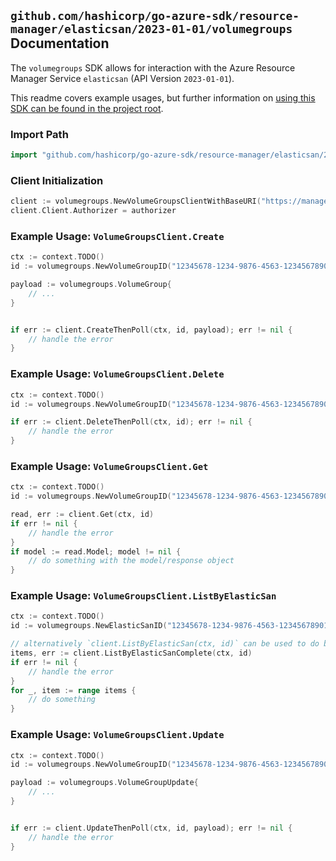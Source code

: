 
## `github.com/hashicorp/go-azure-sdk/resource-manager/elasticsan/2023-01-01/volumegroups` Documentation

The `volumegroups` SDK allows for interaction with the Azure Resource Manager Service `elasticsan` (API Version `2023-01-01`).

This readme covers example usages, but further information on [using this SDK can be found in the project root](https://github.com/hashicorp/go-azure-sdk/tree/main/docs).

### Import Path

```go
import "github.com/hashicorp/go-azure-sdk/resource-manager/elasticsan/2023-01-01/volumegroups"
```


### Client Initialization

```go
client := volumegroups.NewVolumeGroupsClientWithBaseURI("https://management.azure.com")
client.Client.Authorizer = authorizer
```


### Example Usage: `VolumeGroupsClient.Create`

```go
ctx := context.TODO()
id := volumegroups.NewVolumeGroupID("12345678-1234-9876-4563-123456789012", "example-resource-group", "elasticSanValue", "volumeGroupValue")

payload := volumegroups.VolumeGroup{
	// ...
}


if err := client.CreateThenPoll(ctx, id, payload); err != nil {
	// handle the error
}
```


### Example Usage: `VolumeGroupsClient.Delete`

```go
ctx := context.TODO()
id := volumegroups.NewVolumeGroupID("12345678-1234-9876-4563-123456789012", "example-resource-group", "elasticSanValue", "volumeGroupValue")

if err := client.DeleteThenPoll(ctx, id); err != nil {
	// handle the error
}
```


### Example Usage: `VolumeGroupsClient.Get`

```go
ctx := context.TODO()
id := volumegroups.NewVolumeGroupID("12345678-1234-9876-4563-123456789012", "example-resource-group", "elasticSanValue", "volumeGroupValue")

read, err := client.Get(ctx, id)
if err != nil {
	// handle the error
}
if model := read.Model; model != nil {
	// do something with the model/response object
}
```


### Example Usage: `VolumeGroupsClient.ListByElasticSan`

```go
ctx := context.TODO()
id := volumegroups.NewElasticSanID("12345678-1234-9876-4563-123456789012", "example-resource-group", "elasticSanValue")

// alternatively `client.ListByElasticSan(ctx, id)` can be used to do batched pagination
items, err := client.ListByElasticSanComplete(ctx, id)
if err != nil {
	// handle the error
}
for _, item := range items {
	// do something
}
```


### Example Usage: `VolumeGroupsClient.Update`

```go
ctx := context.TODO()
id := volumegroups.NewVolumeGroupID("12345678-1234-9876-4563-123456789012", "example-resource-group", "elasticSanValue", "volumeGroupValue")

payload := volumegroups.VolumeGroupUpdate{
	// ...
}


if err := client.UpdateThenPoll(ctx, id, payload); err != nil {
	// handle the error
}
```
